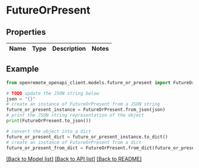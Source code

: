 # FutureOrPresent


## Properties

Name | Type | Description | Notes
------------ | ------------- | ------------- | -------------

## Example

```python
from openremote_openapi_client.models.future_or_present import FutureOrPresent

# TODO update the JSON string below
json = "{}"
# create an instance of FutureOrPresent from a JSON string
future_or_present_instance = FutureOrPresent.from_json(json)
# print the JSON string representation of the object
print(FutureOrPresent.to_json())

# convert the object into a dict
future_or_present_dict = future_or_present_instance.to_dict()
# create an instance of FutureOrPresent from a dict
future_or_present_from_dict = FutureOrPresent.from_dict(future_or_present_dict)
```
[[Back to Model list]](../README.md#documentation-for-models) [[Back to API list]](../README.md#documentation-for-api-endpoints) [[Back to README]](../README.md)


